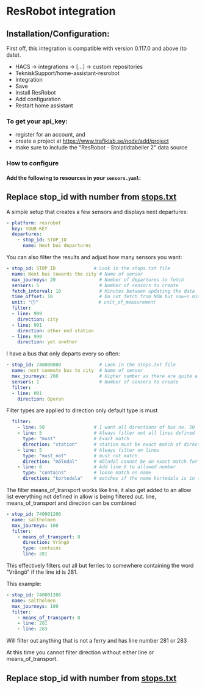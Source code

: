 # ResRobot integration
## Installation/Configuration:

First off, this integration is compatible with version 0.117.0 and above (to date).

- HACS -> integrations -> [...] -> custom repositories
- TekniskSupport/home-assistant-resrobot
- Integration
- Save
- Install ResRobot
- Add configuration
- Restart home assistant

### To get your api_key:
- register for an account, and
- create a project at https://www.trafiklab.se/node/add/project
- make sure to include the "ResRobot - Stolptidtabeller 2" data source

### How to configure
#### Add the following to resources in your `sensors.yaml`:


## Replace stop_id with number from [stops.txt](https://raw.githubusercontent.com/TekniskSupport/home-assistant-resrobot/master/stops.txt)


A simple setup that creates a few sensors and displays next departures:

```yaml
- platform: resrobot
  key: YOUR-KEY
  departures:
    - stop_id: STOP_ID
      name: Next bus departures
```

You can also filter the results and adjust how many sensors you want:
```yaml
- stop_id: STOP_ID              # Look in the stops.txt file
  name: Next bus towards the city # Name of sensor
  max_journeys: 20                # Number of departures to fetch
  sensors: 5                      # Number of sensors to create
  fetch_interval: 10              # Minutes between updating the data
  time_offset: 10                 # Do not fetch from NOW but now+n minutes, also consider the departed n minutes before it actually departs, e.g. time it takes you to walk to the bus)
  unit: "🕑"                      # unit_of_measurement
  filter:
  - line: 999
    direction: city
  - line: 991
    direction: other end station
  - line: 990
    direction: yet another
```

I have a bus that only departs every so often:

```yaml
- stop_id: 740000000              # Look in the stops.txt file
  name: next commute bus to city  # Name of sensor
  max_journeys: 200               # Higher number as there are quite a few busses that departs in between this one
  sensors: 1                      # Number of sensors to create
  filter:
  - line: 001
    direction: Operan
```

Filter types are applied to direction only
 default type is must
```yaml
  filter:
    - line: 50                  # I want all directions of bus no. 50
    - line: 5                   # Always filter out all lines defined
      type: "must"              # Exact match
      direction: "station"      # station must be exact match of direction, on line 5
    - line: 5                   # Always filter on lines
      type: "must_not"          # must not match
      direction: "mölndal"      # mölndal cannot be an exact match for direction, on line 5
    - line: 6                   # Add line 6 to allowed number
      type: "contains"          # loose match on name
      direction: "kortedala"    # matches if the name kortedala is in the destination
```

The filter means_of_transport works like line, it also get added to an allow list everything not defined in allow is being filtered out. line, means_of_transport and direction can be combined

```yaml
- stop_id: 740001206
  name: saltholmen
  max_journeys: 100
  filter:
    - means_of_transport: 8
      direction: Vrångö
      type: contains
      line: 281
```
This effectively filters out all but ferries to somewhere containing the word "Vrångö" if the line id is 281.

This example:
```yaml
- stop_id: 740001206
  name: saltholmen
  max_journeys: 100
  filter:
    - means_of_transport: 8
    - line: 281
    - line: 283
```
Will filter out anything that is not a ferry and has line number 281 or 283

At this time you cannot filter direction without either line or means_of_transport.

## Replace stop_id with number from [stops.txt](https://raw.githubusercontent.com/TekniskSupport/home-assistant-resrobot/master/stops.txt)
